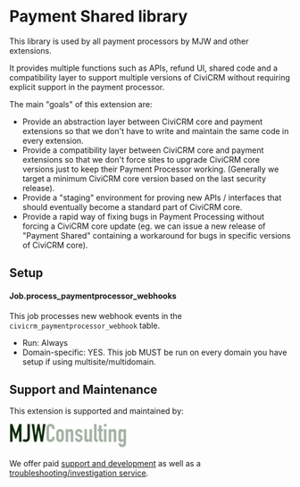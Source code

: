 # Payment Shared library

This library is used by all payment processors by MJW and other extensions.

It provides multiple functions such as APIs, refund UI, shared code and a compatibility layer to support multiple versions of CiviCRM without requiring explicit support in the payment processor.

The main "goals" of this extension are:
- Provide an abstraction layer between CiviCRM core and payment extensions so
that we don't have to write and maintain the same code in every extension.
- Provide a compatibility layer between CiviCRM core and payment extensions so
that we don't force sites to upgrade CiviCRM core versions just to keep their Payment Processor working.
(Generally we target a minimum CiviCRM core version based on the last security release).
- Provide a "staging" environment for proving new APIs / interfaces that should eventually become
a standard part of CiviCRM core.
- Provide a rapid way of fixing bugs in Payment Processing without forcing a CiviCRM core update
(eg. we can issue a new release of "Payment Shared" containing a workaround for bugs in specific versions
of CiviCRM core).

## Setup

#### Job.process_paymentprocessor_webhooks

This job processes new webhook events in the `civicrm_paymentprocessor_webhook` table.

* Run: Always
* Domain-specific: YES. This job MUST be run on every domain you have setup if using multisite/multidomain.

## Support and Maintenance

This extension is supported and maintained by:

[![MJW Consulting](images/mjwconsulting.jpg)](https://www.mjwconsult.co.uk)

We offer paid [support and development](https://mjw.pt/support) as well as a [troubleshooting/investigation service](https://mjw.pt/investigation).
